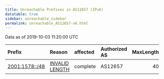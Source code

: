 ```yaml
---
title: Unreachable Prefixes in AS12657 (IPv6)
datatable: true
sidebar: unreachable_sidebar
permalink: unreachable_AS12657-v6.html
---
```


Data as of 2019-10-03 11:20:00 UTC


<div class="datatable-begin"></div>

| Prefix                                                 | Reason                                                                                                   | affected   | Authorized AS   |   MaxLength | Anchor                                         |   unreachable /48s |
|:-------------------------------------------------------|:---------------------------------------------------------------------------------------------------------|:-----------|:----------------|------------:|:-----------------------------------------------|-------------------:|
| [2001:1578::/48](https://stat.ripe.net/2001:1578::/48) | [INVALID LENGTH](https://rpki-validator.ripe.net/announcement-preview?asn=AS12657&prefix=2001:1578::/48) | complete   | AS12657         |          40 | [RIPE](unreachable_RIPE_NCC_RPKI_Root-v6.html) |                  1 |

<div class="datatable-end"></div>